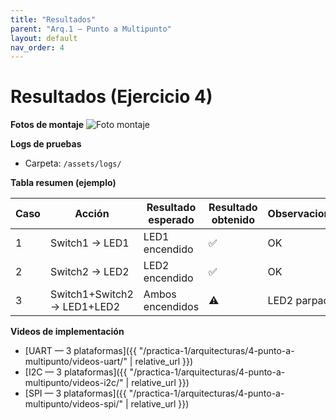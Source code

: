 ```yaml
---
title: "Resultados"
parent: "Arq.1 — Punto a Multipunto"
layout: default
nav_order: 4
---
```


# Resultados (Ejercicio 4)

**Fotos de montaje**
![Foto montaje](/assets/img/arquitecturas/ej4/montaje.jpg)

**Logs de pruebas**
- Carpeta: `/assets/logs/`  

**Tabla resumen (ejemplo)**  

| Caso | Acción | Resultado esperado | Resultado obtenido | Observaciones |
|------|--------|--------------------|--------------------|---------------|
| 1 | Switch1 → LED1 | LED1 encendido | ✅ | OK |
| 2 | Switch2 → LED2 | LED2 encendido | ✅ | OK |
| 3 | Switch1+Switch2 → LED1+LED2 | Ambos encendidos | ⚠️ | LED2 parpadea |

**Videos de implementación**
- [UART — 3 plataformas]({{ "/practica-1/arquitecturas/4-punto-a-multipunto/videos-uart/" | relative_url }})
- [I2C — 3 plataformas]({{ "/practica-1/arquitecturas/4-punto-a-multipunto/videos-i2c/" | relative_url }})
- [SPI — 3 plataformas]({{ "/practica-1/arquitecturas/4-punto-a-multipunto/videos-spi/" | relative_url }})
